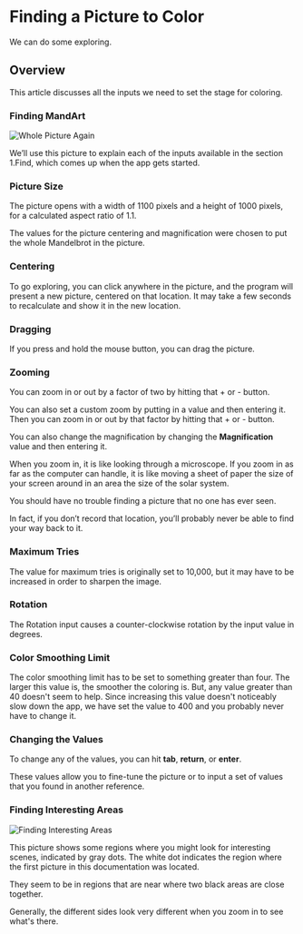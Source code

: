 # Finding a Picture to Color

We can do some exploring.

## Overview

This article discusses all the inputs we need to set the stage for coloring.

### Finding MandArt

![Whole Picture Again](WholePicture1.png)

We’ll use this picture to explain each of the inputs available in the section 1.Find, which comes up when the app gets started.

### Picture Size

The picture opens with a width of 1100 pixels and a height of 1000 pixels, for a calculated aspect ratio of 1.1.

The values for the picture centering and magnification were chosen to put the whole Mandelbrot in the picture.

### Centering

To go exploring, you can click anywhere in the picture, and 
the program will present a new picture, centered on that location.
It may take a few seconds to recalculate and show it in the new location. 


### Dragging

If you press and hold the mouse button, you can drag the picture. 

### Zooming

You can zoom in or out by a factor of two by hitting that + or - button.

You can also set a custom zoom by putting in a value and then entering it. Then you can zoom in or out by that factor by hitting that + or - button.

You can also change the magnification by changing the **Magnification** value and then entering it. 

When you zoom in, it is like looking through a microscope. 
If you zoom in as far as the computer can handle, 
it is like moving a sheet of paper the size of your screen 
around in an area the size of the solar system. 

You should have no trouble finding a picture that no one has ever seen. 

In fact, if you don’t record that location, you’ll probably never be able to find
your way back to it.

### Maximum Tries

The value for maximum tries is originally set to 10,000, but it may have to be increased in order to sharpen the image.

### Rotation

The Rotation input causes a counter-clockwise rotation by the input value in degrees.

### Color Smoothing Limit

The color smoothing limit has to be set to something greater than four.
The larger this value is, the smoother the coloring is.
But, any value greater than 40 doesn't seem to help.
Since increasing this value doesn't noticeably slow down the app, we have set the value to 400 and you probably never have to change it.

### Changing the Values

To change any of the values, you can hit **tab**, **return**, or **enter**.

These values allow you to fine-tune the picture or to input a set of values that you found in another reference.

### Finding Interesting Areas 

![Finding Interesting Areas](GoodSpots3.png)

This picture shows some regions where you might look for interesting scenes, indicated by gray dots.
The white dot indicates the region where the first picture in this documentation was located.

They seem to be in regions that are near where two black areas are close together.

Generally, the different sides look very different when you zoom in to see what's there.

 

